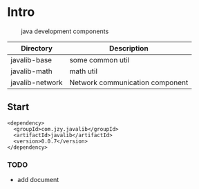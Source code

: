 # Intro
&emsp;&emsp; java development components

Directory	                |Description
--------------------------- |------------------------------              
javalib-base                | some common util
javalib-math                | math util
javalib-network             | Network communication component


## Start

    <dependency>
      <groupId>com.jzy.javalib</groupId>
      <artifactId>javalib</artifactId>
      <version>0.0.7</version>
    </dependency>

### TODO
* add document
